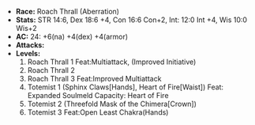 - **Race:** Roach Thrall (Aberration)
- **Stats:** STR 14:6, Dex 18:6 +4, Con 16:6 Con+2, Int: 12:0 Int +4, Wis 10:0 Wis+2
- **AC:** 24: +6(na) +4(dex) +4(armor)
- **Attacks:** 
- **Levels:**
  1. Roach Thrall 1 Feat:Multiattack, (Improved Initiative)
  2. Roach Thrall 2
  3. Roach Thrall 3 Feat:Improved Multiattack
  4. Totemist 1 (Sphinx Claws[Hands], Heart of Fire[Waist]) Feat: Expanded Soulmeld Capacity: Heart of Fire
  5. Totemist 2 <Heart of Fire>(Threefold Mask of the Chimera[Crown])
  6. Totemist 3 Feat:Open Least Chakra(Hands)<Sphinx Claws:Hands>
